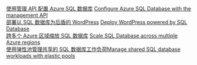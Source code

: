 <span data-ttu-id="fd38b-101">[使用管理 API 配置 Azure SQL 数据库][1] </span><span class="sxs-lookup"><span data-stu-id="fd38b-101">[Configure Azure SQL Database with the management API][1] </span></span>  
<span data-ttu-id="fd38b-102">[部署以 SQL 数据库为后盾的 WordPress][4] </span><span class="sxs-lookup"><span data-stu-id="fd38b-102">[Deploy WordPress powered by SQL Database][4] </span></span>  
<span data-ttu-id="fd38b-103">[跨多个 Azure 区域缩放 SQL 数据库][2] </span><span class="sxs-lookup"><span data-stu-id="fd38b-103">[Scale SQL Database across multiple Azure regions][2] </span></span>  
<span data-ttu-id="fd38b-104">[使用弹性池管理共享的 SQL 数据库工作负荷][3]</span><span class="sxs-lookup"><span data-stu-id="fd38b-104">[Manage shared SQL database workloads with elastic pools][3]</span></span>

[1]: https://github.com/Azure-Samples/sql-database-java-manage-db
[2]: https://github.com/Azure-Samples/sql-database-java-manage-sql-databases-across-regions
[3]: ../java-sdk-manage-sql-elastic-pools.md
[4]: https://github.com/Azure-Samples/app-service-java-manage-data-connections-for-web-apps